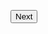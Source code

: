<button class="au-direction-link">Next<span class="au-direction-link__arrow" aria-hidden="true"></span></button>
